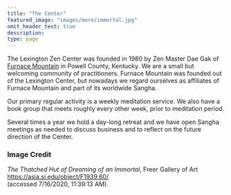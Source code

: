 ```yaml
---
title: "The Center"
featured_image: "images/more/immortal.jpg"
omit_header_text: true
description:
type: page
---
```


The Lexington Zen Center was founded in 1980 by Zen Master Dae Gak of <a href="http://www.furnacemountainzen.org/" target="_blamk">Furnace Mountain</a> in Powell County, Kentucky.  We are a small but welcoming community of practitioners.  Furnace Mountain was founded out of the Lexington Center, but nowadays we regard ourselves as affiliates of Furnace Mountain and  part of its worldwide Sangha.

Our primary regular activity is a weekly meditation service.  We also have a book group that meets roughly every other week, prior to meditation period.
  
Several times a year we hold a day-long retreat and we have open Sangha meetings as needed to discuss business and to reflect on the future direction of the Center.

### Image Credit

_The Thatched Hut of Dreaming of an Immortal_, Freer Gallery of Art<br>
<a href="https://asia.si.edu/object/F1939.60/" target="_blank">https://asia.si.edu/object/F1939.60/</a><br>
(accessed 7/16/2020, 11:39:13 AM).

